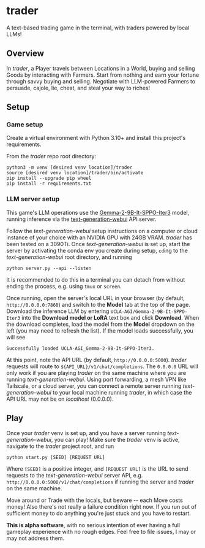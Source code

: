 # trader
A text-based trading game in the terminal, with traders powered by local LLMs!

## Overview

In _trader_, a Player travels between Locations in a World, buying and selling Goods by interacting with Farmers. Start from nothing and earn your fortune through savvy buying and selling. Negotiate with LLM-powered Farmers to persuade, cajole, lie, cheat, and steal your way to riches!

## Setup
### Game setup
Create a virtual environment with Python 3.10+ and install this project's requirements.

From the _trader_ repo root directory:
```
python3 -m venv [desired venv location]/trader
source [desired venv location]/trader/bin/activate
pip install --upgrade pip wheel
pip install -r requirements.txt
```

### LLM server setup

This game's LLM operations use the [Gemma-2-9B-It-SPPO-Iter3](https://huggingface.co/UCLA-AGI/Gemma-2-9B-It-SPPO-Iter3) model, running inference via the [text-generation-webui](https://github.com/oobabooga/text-generation-webui) API server.

Follow the _text-generation-webui_ setup instructions on a computer or cloud instance of your choice with an NVIDIA GPU with 24GB VRAM. _trader_ has been tested on a 3090Ti. Once _text-generation-webui_ is set up, start the server by activating the conda env you create during setup, `cd`ing to the _text-generation-webui_ root directory, and running
```
python server.py --api --listen
```
It is recommended to do this in a terminal you can detach from without ending the process, e.g. using `tmux` or `screen`.

Once running, open the server's local URL in your browser (by default, `http://0.0.0.0:7860`) and switch to the **Model** tab at the top of the page. Download the inference LLM by entering `UCLA-AGI/Gemma-2-9B-It-SPPO-Iter3` into the **Download model or LoRA** text box and click **Download**. When the download completes, load the model from the **Model** dropdown on the left (you may need to refresh the list). If the model loads successfully, you will see
```
Successfully loaded UCLA-AGI_Gemma-2-9B-It-SPPO-Iter3.
```
At this point, note the API URL (by default, `http://0.0.0.0:5000`). _trader_ requests will route to `${API_URL}/v1/chat/completions`. The `0.0.0.0` URL will only work if you are playing _trader_ on the same machine where you are running _text-generation-webui_. Using port forwarding, a mesh VPN like Tailscale, or a cloud server, you can connect a remote server running _text-generation-webui_ to your local machine running _trader_, in which case the API URL may not be on _localhost_ (0.0.0.0).

## Play

Once your _trader_ venv is set up, and you have a server running _text-generation-webui_, you can play! Make sure the _trader_ venv is active, navigate to the _trader_ project root, and run
```
python start.py [SEED] [REQUEST URL]
```
Where `[SEED]` is a positive integer, and `[REQUEST URL]` is the URL to send requests to the _text-generation-webui_ server API, e.g. `http://0.0.0.0:5000/v1/chat/completions` if running the server and _trader_ on the same machine.

Move around or Trade with the locals, but beware -- each Move costs money! Also there's not really a failure condition right now. If you run out of sufficient money to do anything you're just stuck and you have to restart.

**This is alpha software**, with no serious intention of ever having a full gameplay experience with no rough edges. Feel free to file issues, I may or may not address them.

